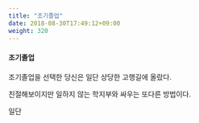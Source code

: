 ```yaml
---
title: "조기졸업"
date: 2018-08-30T17:49:12+09:00
weight: 320
---
```


#### 조기졸업

조기졸업을 선택한 당신은 일단 상당한 고행길에 올랐다.

친절해보이지만 일하지 않는 학지부와 싸우는 또다른 방법이다.

일단
